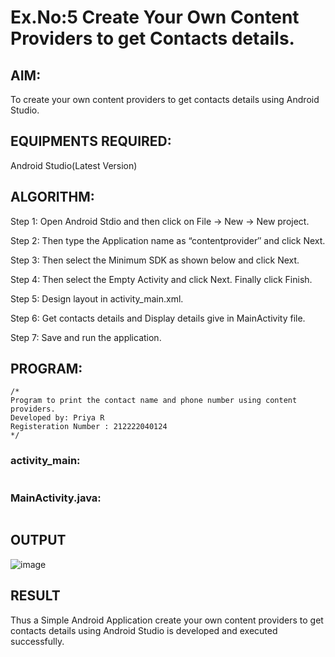 
# Ex.No:5 Create Your Own Content Providers to get Contacts details.


## AIM:

To create your own content providers to get contacts details using Android Studio.

## EQUIPMENTS REQUIRED:

Android Studio(Latest Version)

## ALGORITHM:

Step 1: Open Android Stdio and then click on File -> New -> New project.

Step 2: Then type the Application name as “contentprovider″ and click Next. 

Step 3: Then select the Minimum SDK as shown below and click Next.

Step 4: Then select the Empty Activity and click Next. Finally click Finish.

Step 5: Design layout in activity_main.xml.

Step 6: Get contacts details and Display details give in MainActivity file.

Step 7: Save and run the application.

## PROGRAM:
```
/*
Program to print the contact name and phone number using content providers.
Developed by: Priya R
Registeration Number : 212222040124
*/
```

### activity_main:

```

```

### MainActivity.java:

```

```

## OUTPUT

![image](https://github.com/user-attachments/assets/156e707e-9dba-413c-8ac6-7bddcb87b8e2)




## RESULT
Thus a Simple Android Application create your own content providers to get contacts details using Android Studio is developed and executed successfully.

